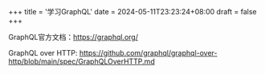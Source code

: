 +++
title = '学习GraphQL'
date = 2024-05-11T23:23:24+08:00
draft = false
+++

GraphQL官方文档：https://graphql.org/

GraphQL over HTTP: https://github.com/graphql/graphql-over-http/blob/main/spec/GraphQLOverHTTP.md

